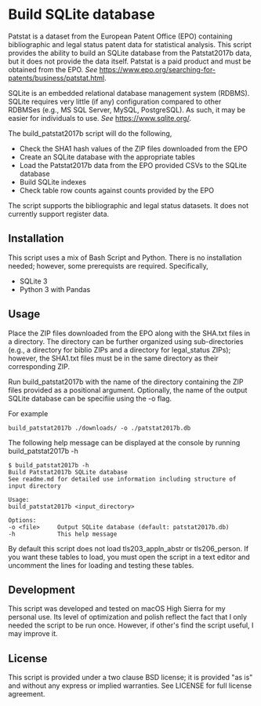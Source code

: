 # Build SQLite database

Patstat is a dataset from the European Patent Office (EPO) containing bibliographic and legal status patent data for statistical analysis. This script provides the ability to build an SQLite database from the Patstat2017b data, but it does not provide the data itself. Patstat is a paid product and must be obtained from the EPO. *See* https://www.epo.org/searching-for-patents/business/patstat.html.

SQLite is an embedded relational database management system (RDBMS). SQLite requires very little (if any) configuration compared to other RDBMSes (e.g., MS SQL Server, MySQL, PostgreSQL). As such, it may be easier for individuals to use. *See* https://www.sqlite.org/.

The build_patstat2017b script will do the following,

  * Check the SHA1 hash values of the ZIP files downloaded from the EPO
  * Create an SQLite database with the appropriate tables
  * Load the Patstat2017b data from the EPO provided CSVs to the SQLite database
  * Build SQLite indexes
  * Check table row counts against counts provided by the EPO

The script supports the bibliographic and legal status datasets. It does not currently support register data. 

## Installation

This script uses a mix of Bash Script and Python. There is no installation needed; however, some prerequists are required.  Specifically,

* SQLite 3
* Python 3 with Pandas

## Usage

Place the ZIP files downloaded from the EPO along with the SHA.txt files in a directory. The directory can be further organized using sub-directories (e.g., a directory for biblio ZIPs and a directory for legal_status ZIPs); however, the SHA1.txt files must be in the same directory as their corresponding ZIP.

Run build_patstat2017b with the name of the directory containing the ZIP files provided as a positional argument. Optionally, the name of the output SQLite database can be specifiie using the -o flag.

For example

    build_patstat2017b ./downloads/ -o ./patstat2017b.db

The following help message can be displayed at the console by running build_patstat2017b -h

    $ build_patstat2017b -h
    Build Patstat2017b SQLite database
    See readme.md for detailed use information including structure of
    input directory
    
    Usage:
    build_patstat2017b <input_directory>
    
    Options:
    -o <file>     Output SQLite database (default: patstat2017b.db)
    -h            This help message

By default this script does not load tls203_appln_abstr or tls206_person. If you want these tables to load, you must open the script in a text editor and uncomment the lines for loading and testing these tables.

## Development

This script was developed and tested on macOS High Sierra for my personal use. Its level of optimization and polish reflect the fact that I only needed the script to be run once.  However,  if other's find the script useful, I may improve it.


## License

This script is provided under a two clause BSD license; it is provided "as is" and without any express or implied warranties. See LICENSE for full license agreement.